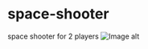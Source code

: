 # space-shooter
space shooter for 2 players
![Image alt](https://github.com/mwaterlol/space-shooter/raw//mwaterlol/space-shooter/screen_1.PNG)
